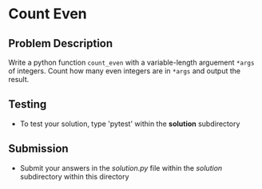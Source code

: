 # Count Even 

## Problem Description
Write a python function `count_even` with a variable-length arguement `*args` of integers. Count how many even integers are in `*args`  and output the result.


## Testing
* To test your solution, type 'pytest' within the **solution** subdirectory

## Submission
* Submit your answers in the *solution.py* file within the *solution* subdirectory within this directory
